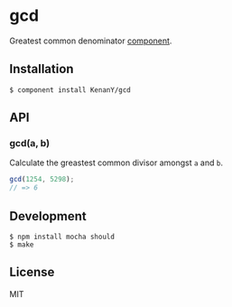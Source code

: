 # gcd

Greatest common denominator [component](https://github.com/component).

## Installation

``` shell
$ component install KenanY/gcd
```

## API

### gcd(a, b)

Calculate the greastest common divisor amongst `a` and `b`.

``` javascript
gcd(1254, 5298);
// => 6
```

## Development

``` shell
$ npm install mocha should
$ make
```

## License

MIT